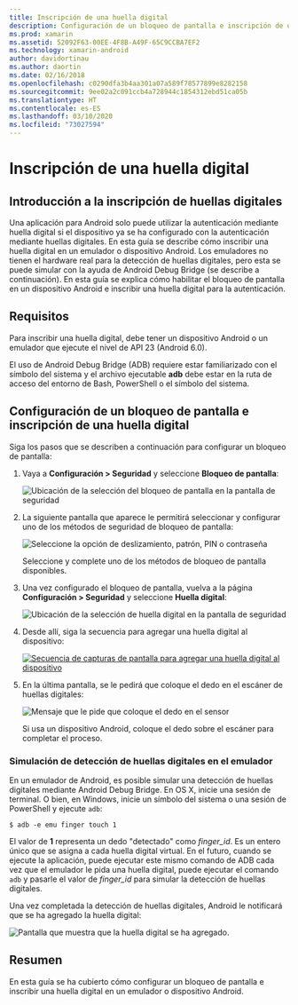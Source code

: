 ```yaml
---
title: Inscripción de una huella digital
description: Configuración de un bloqueo de pantalla e inscripción de una huella digital en un emulador o dispositivo Android.
ms.prod: xamarin
ms.assetid: 52092F63-00EE-4F8B-A49F-65C9CCBA7EF2
ms.technology: xamarin-android
author: davidortinau
ms.author: daortin
ms.date: 02/16/2018
ms.openlocfilehash: c0290dfa3b4aa301a07a589f78577899e8282158
ms.sourcegitcommit: 9ee02a2c091ccb4a728944c1854312ebd51ca05b
ms.translationtype: HT
ms.contentlocale: es-ES
ms.lasthandoff: 03/10/2020
ms.locfileid: "73027594"
---
```

# <a name="enrolling-a-fingerprint"></a>Inscripción de una huella digital

## <a name="enrolling-a-fingerprint-overview"></a>Introducción a la inscripción de huellas digitales

Una aplicación para Android solo puede utilizar la autenticación mediante huella digital si el dispositivo ya se ha configurado con la autenticación mediante huellas digitales. En esta guía se describe cómo inscribir una huella digital en un emulador o dispositivo Android. Los emuladores no tienen el hardware real para la detección de huellas digitales, pero esta se puede simular con la ayuda de Android Debug Bridge (se describe a continuación).  En esta guía se explica cómo habilitar el bloqueo de pantalla en un dispositivo Android e inscribir una huella digital para la autenticación.

## <a name="requirements"></a>Requisitos

Para inscribir una huella digital, debe tener un dispositivo Android o un emulador que ejecute el nivel de API 23 (Android 6.0).

El uso de Android Debug Bridge (ADB) requiere estar familiarizado con el símbolo del sistema y el archivo ejecutable **adb** debe estar en la ruta de acceso del entorno de Bash, PowerShell o el símbolo del sistema.

## <a name="configuring-a-screen-lock-and-enrolling-a-fingerprint"></a>Configuración de un bloqueo de pantalla e inscripción de una huella digital 

Siga los pasos que se describen a continuación para configurar un bloqueo de pantalla:

1. Vaya a **Configuración > Seguridad** y seleccione **Bloqueo de pantalla**:

    ![Ubicación de la selección del bloqueo de pantalla en la pantalla de seguridad](enrolling-fingerprint-images/testing-01.png)

2. La siguiente pantalla que aparece le permitirá seleccionar y configurar uno de los métodos de seguridad de bloqueo de pantalla: 

    ![Seleccione la opción de deslizamiento, patrón, PIN o contraseña](enrolling-fingerprint-images/testing-02.png)

   Seleccione y complete uno de los métodos de bloqueo de pantalla disponibles.

3. Una vez configurado el bloqueo de pantalla, vuelva a la página **Configuración > Seguridad** y seleccione **Huella digital**:

    ![Ubicación de la selección de huella digital en la pantalla de seguridad](enrolling-fingerprint-images/testing-03.png)

4. Desde allí, siga la secuencia para agregar una huella digital al dispositivo:

    [![Secuencia de capturas de pantalla para agregar una huella digital al dispositivo](enrolling-fingerprint-images/testing-04-sml.png)](enrolling-fingerprint-images/testing-04.png#lightbox)

5. En la última pantalla, se le pedirá que coloque el dedo en el escáner de huellas digitales: 

    ![Mensaje que le pide que coloque el dedo en el sensor](enrolling-fingerprint-images/testing-05.png)

    Si usa un dispositivo Android, coloque el dedo sobre el escáner para completar el proceso. 

### <a name="simulating-a-fingerprint-scan-on-the-emulator"></a>Simulación de detección de huellas digitales en el emulador

En un emulador de Android, es posible simular una detección de huellas digitales mediante Android Debug Bridge. En OS X, inicie una sesión de terminal. O bien, en Windows, inicie un símbolo del sistema o una sesión de PowerShell y ejecute `adb`:

```shell
$ adb -e emu finger touch 1
```

El valor de **1** representa un dedo "detectado" como _finger\_id_. Es un entero único que se asigna a cada huella digital virtual. En el futuro, cuando se ejecute la aplicación, puede ejecutar este mismo comando de ADB cada vez que el emulador le pida una huella digital, puede ejecutar el comando `adb` y pasarle el valor de _finger\_id_ para simular la detección de huellas digitales.

Una vez completada la detección de huellas digitales, Android le notificará que se ha agregado la huella digital:  

![Pantalla que muestra que la huella digital se ha agregado.](enrolling-fingerprint-images/testing-06.png)

## <a name="summary"></a>Resumen 

En esta guía se ha cubierto cómo configurar un bloqueo de pantalla e inscribir una huella digital en un emulador o dispositivo Android. 
